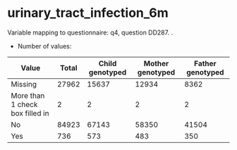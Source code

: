 # urinary_tract_infection_6m
Variable mapping to questionnaire: q4, question DD287.
.
- Number of values:

| Value | Total | Child genotyped | Mother genotyped | Father genotyped |
| ----- | ----- | --------------- | ---------------- | ---------------- |
| Missing | 27962 | 15637 | 12934 | 8362 |
| More than 1 check box filled in | 2 | 2 | 2 |2 |
| No | 84923 | 67143 | 58350 |41504 |
| Yes | 736 | 573 | 483 |350 |



